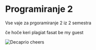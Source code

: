 # Programiranje 2

Vse vaje za prgoramiranje 2 iz 2 semestra

če hoče keri plagiat fasat be my guest

![Decaprio cheers](https://media-cldnry.s-nbcnews.com/image/upload/t_fit-560w,f_auto,q_auto:best/streams/2013/June/130617/6C7911377-tdy-130617-leo-toasts-1.jpg)
